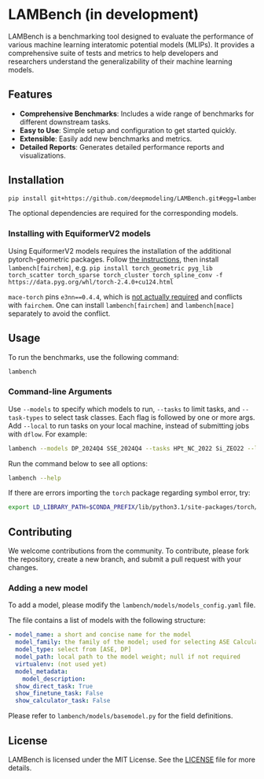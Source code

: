# LAMBench (in development)

LAMBench is a benchmarking tool designed to evaluate the performance of various machine learning interatomic potential models (MLIPs). It provides a comprehensive suite of tests and metrics to help developers and researchers understand the generalizability of their machine learning models.

## Features

- **Comprehensive Benchmarks**: Includes a wide range of benchmarks for different downstream tasks.
- **Easy to Use**: Simple setup and configuration to get started quickly.
- **Extensible**: Easily add new benchmarks and metrics.
- **Detailed Reports**: Generates detailed performance reports and visualizations.

## Installation

```bash
pip install git+https://github.com/deepmodeling/LAMBench.git#egg=lambench[deepmd,mace,sevenn,orb]
```

The optional dependencies are required for the corresponding models.

### Installing with EquiformerV2 models

Using EquiformerV2 models requires the installation of the additional pytorch-geometric packages.
Follow [the instructions](https://pytorch-geometric.readthedocs.io/en/latest/notes/installation.html#additional-libraries), then install `lambench[fairchem]`, e.g.
`pip install torch_geometric pyg_lib torch_scatter torch_sparse torch_cluster torch_spline_conv -f https://data.pyg.org/whl/torch-2.4.0+cu124.html`

`mace-torch` pins `e3nn==0.4.4`, which is [not actually required](https://github.com/ACEsuit/mace/issues/555#issuecomment-2423730788) and conflicts with `fairchem`. One can install `lambench[fairchem]` and `lambench[mace]` separately to avoid the conflict.

## Usage

To run the benchmarks, use the following command:

```bash
lambench
```

### Command-line Arguments

Use `--models` to specify which models to run, `--tasks` to limit tasks, and `--task-types` to select task classes. Each flag is followed by one or more args. Add `--local` to run tasks on your local machine, instead of submitting jobs with `dflow`. For example:

```bash
lambench --models DP_2024Q4 SSE_2024Q4 --tasks HPt_NC_2022 Si_ZEO22 --local
```

Run the command below to see all options:

```bash
lambench --help
```

If there are errors importing the `torch` package regarding symbol error, try:

```bash
export LD_LIBRARY_PATH=$CONDA_PREFIX/lib/python3.1/site-packages/torch/lib/../../nvidia/nvjitlink/lib:$LD_LIBRARY_PATH
```

## Contributing

We welcome contributions from the community. To contribute, please fork the repository, create a new branch, and submit a pull request with your changes.

### Adding a new model

To add a model, please modify the `lambench/models/models_config.yaml` file.

The file contains a list of models with the following structure:

```yaml
- model_name: a short and concise name for the model
  model_family: the family of the model; used for selecting ASE Calculator in `ase_models.py`
  model_type: select from [ASE, DP]
  model_path: local path to the model weight; null if not required
  virtualenv: (not used yet)
  model_metadata:
    model_description:
  show_direct_task: True
  show_finetune_task: False
  show_calculator_task: False
```

Please refer to `lambench/models/basemodel.py` for the field definitions.

## License

LAMBench is licensed under the MIT License. See the [LICENSE](LICENSE) file for more details.
